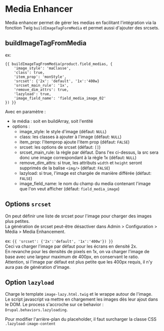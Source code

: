 # Media Enhancer

Media enhancer permet de gérer les medias en facilitant l'intégration via la fonction Twig `buildImageTagFormMedia` et permet aussi
d'ajouter des srcsets.


## buildImageTagFromMedia
ex: 
```twig
{{ buildImageTagFromMedia(product.field_medias, {  
    'image_style': 'maClasse',  
    'class': true,  
    'item_prop': 'monStyle',  
    'srcset': {'2x': 'default', '1x':'400w}  
    'srcset_main_rule': '1x',  
    'remove_dim_attrs': true,  
    'lazyload': true,  
    'image_field_name': 'field_media_image_02'  
}) }}
```  

Avec en paramètre : 
- le média : soit en buildArray, soit l'entité
- options : 
    - image_style: le style d'image (défaut: `NULL`)
    - class: les classes à ajouter à l'image (défaut: `NULL`)
    - item_prop: l'itemprop ajoute l'item prop (défaut: `FALSE`)
    - srcset: les options de srcset (défaut: `[]`)
    - srcset_main_rule: la règle par défaut. Dans l'ex ci-dessus, la src sera donc une image correspondant à la règle 1x (défaut: `NULL`)
    - remove_dim_attrs: si true, les attributs `width` et `height` seront supprimés de la balise `<img/>` (défaut: `FALSE`)
    - lazyload: si true, l'image est chargée de manière différée (défaut: `FALSE`)
    - image_field_name: le nom du champ du media contenant l'image que l'on veut afficher (défaut: `field_media_image`)

## Options `srcset`
On peut définir une liste de srcset pour l'image pour charger des images plus petites.  
La génération de srcset peut-être désactiver dans Admin > Configuration > Média > Media Enhancement. 

ex: `{{ 'srcset': {'2x':'default', '1x':'400w'}) }}`  
Ceci va charger l'image par défaut pour les écrans en densité 2x.  
En revanche pour les densités de pixels en 1x, on va charger l'image de base avec une largeur maximum de 400px, en conservant le ratio.  
Attention, si l'image par défaut est plus petite que les 400px requis, il n'y aura pas de génération d'image.  

## Option `lazyload`
Charge le template `image-lazy.html.twig` et le wrappe autour de l'image.  
Le script javascript va mettre en chargement les images dès leur ajout dans le DOM. Le process s'accroche sur ce behavior : `Drupal.behaviors.lazyloading`.
  
Pour modifier l'arrière-plan du placeholder, il faut surcharger la classe CSS `.lazyload-image-content`
